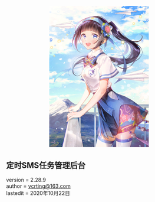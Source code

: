 <center><img width = '270' src ="https://raw.githubusercontent.com/VcrTing/SMSTask/master/0.png"/></center>
  
## 定时SMS任务管理后台
version = 2.28.9   
author = vcrting@163.com  
lastedit = 2020年10月22日  